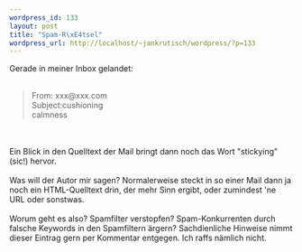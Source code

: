 ```yaml
--- 
wordpress_id: 133
layout: post
title: "Spam-R\xE4tsel"
wordpress_url: http://localhost/~jankrutisch/wordpress/?p=133
---
```

Gerade in meiner Inbox gelandet:<br />
<br />
<blockquote>From: xxx@xxx.com<br />
Subject:cushioning<br />
calmness</blockquote><br />
<br />
Ein Blick in den Quelltext der Mail bringt dann noch das Wort "stickying" (sic!) hervor. <br />
<br />
Was will der Autor mir sagen? Normalerweise steckt in so einer Mail dann ja noch ein HTML-Quelltext drin, der mehr Sinn ergibt, oder zumindest 'ne URL oder sonstwas.<br />
<br />
Worum geht es also? Spamfilter verstopfen? Spam-Konkurrenten durch falsche Keywords in den Spamfiltern &auml;rgern? Sachdienliche Hinweise nimmt dieser Eintrag gern per Kommentar entgegen. Ich raffs n&auml;mlich nicht.
